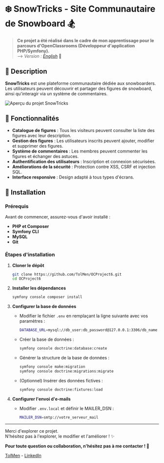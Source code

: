 # ❄️ SnowTricks - Site Communautaire de Snowboard 🏂

> **Ce projet a été réalisé dans le cadre de mon apprentissage pour le parcours d'OpenClassrooms (Développeur d'application PHP/Symfony).**  
> --> *Version : [English](README.md)* 📖

## 📖 Description

**SnowTricks** est une plateforme communautaire dédiée aux snowboarders.  
Les utilisateurs peuvent découvrir et partager des figures de snowboard, ainsi qu'interagir via un système de commentaires.

![Aperçu du projet SnowTricks](screenshot.jpg)

## 🚀 Fonctionnalités

- **Catalogue de figures** : Tous les visiteurs peuvent consulter la liste des figures avec leur description.
- **Gestion des figures** : Les utilisateurs inscrits peuvent ajouter, modifier et supprimer des figures.
- **Système de commentaires** : Les membres peuvent commenter les figures et échanger des astuces.
- **Authentification des utilisateurs** : Inscription et connexion sécurisées.
- **Améliorations de la sécurité** : Protection contre XSS, CSRF et injection SQL.
- **Interface responsive** : Design adapté à tous types d'écrans.

## 🚧 Installation

### Prérequis

Avant de commencer, assurez-vous d'avoir installé :

- **PHP et Composer**
- **Symfony CLI**
- **MySQL**
- **Git**

### Étapes d'installation

1. **Cloner le dépôt**  
   ```sh
   git clone https://github.com/TolMen/OCProject6.git
   cd OCProject6
   ```

2. **Installer les dépendances**  
   ```sh
   symfony console composer install
   ```

3. **Configurer la base de données**  
   - Modifier le fichier `.env` en remplaçant la ligne suivante avec vos paramètres :  
     ```sh
     DATABASE_URL=mysql://db_user:db_password@127.0.0.1:3306/db_name
     ```
   - Créer la base de données :  
     ```sh
     symfony console doctrine:database:create
     ```
   - Générer la structure de la base de données :  
     ```sh
     symfony console make:migration
     symfony console doctrine:migrations:migrate
     ```
   - (Optionnel) Insérer des données fictives :  
     ```sh
     symfony console doctrine:fixtures:load
     ```

4. **Configurer l'envoi d'e-mails**  
   - Modifier `.env.local` et définir le MAILER_DSN :  
     ```sh
     MAILER_DSN=smtp://votre_serveur_mail
     ```
---

Merci d'explorer ce projet.  
N'hésitez pas à l'explorer, le modifier et l'améliorer ! ✨  

**Pour toute question ou collaboration, n'hésitez pas à me contacter ! 📩**

[TolMen](https://github.com/TolMen) - [LinkedIn](https://www.linkedin.com/in/jessyfrachisse/)
